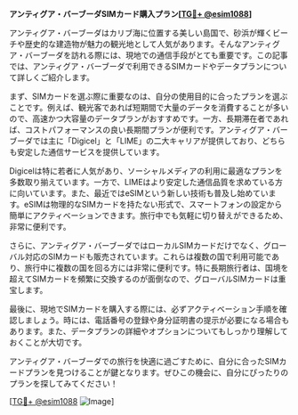 **アンティグア・バーブーダSIMカード購入プラン[[TG💪+ @esim1088](https://t.me/s/esim1088)]**

アンティグア・バーブーダはカリブ海に位置する美しい島国で、砂浜が輝くビーチや歴史的な建造物が魅力の観光地として人気があります。そんなアンティグア・バーブーダを訪れる際には、現地での通信手段がとても重要です。この記事では、アンティグア・バーブーダで利用できるSIMカードやデータプランについて詳しくご紹介します。

まず、SIMカードを選ぶ際に重要なのは、自分の使用目的に合ったプランを選ぶことです。例えば、観光客であれば短期間で大量のデータを消費することが多いので、高速かつ大容量のデータプランがおすすめです。一方、長期滞在者であれば、コストパフォーマンスの良い長期間プランが便利です。アンティグア・バーブーダでは主に「Digicel」と「LIME」の二大キャリアが提供しており、どちらも安定した通信サービスを提供しています。

Digicelは特に若者に人気があり、ソーシャルメディアの利用に最適なプランを多数取り揃えています。一方で、LIMEはより安定した通信品質を求めている方に向いています。また、最近ではeSIMという新しい技術も普及し始めています。eSIMは物理的なSIMカードを持たない形式で、スマートフォンの設定から簡単にアクティベーションできます。旅行中でも気軽に切り替えができるため、非常に便利です。

さらに、アンティグア・バーブーダではローカルSIMカードだけでなく、グローバル対応のSIMカードも販売されています。これらは複数の国で利用可能であり、旅行中に複数の国を回る方には非常に便利です。特に長期旅行者は、国境を超えてSIMカードを頻繁に交換するのが面倒なので、グローバルSIMカードは重宝します。

最後に、現地でSIMカードを購入する際には、必ずアクティベーション手順を確認しましょう。時には、電話番号の登録や身分証明書の提示が必要になる場合もあります。また、データプランの詳細やオプションについてもしっかり理解しておくことが大切です。

アンティグア・バーブーダでの旅行を快適に過ごすために、自分に合ったSIMカードプランを見つけることが鍵となります。ぜひこの機会に、自分にぴったりのプランを探してみてください！

[[TG💪+ @esim1088](https://t.me/s/esim1088) ![Image](https://i.postimg.cc/Y0z9fWf4/image.png)]